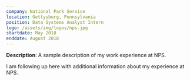 ```yaml
---
company: National Park Service
location: Gettysburg, Pennsylvania
position: Data Systems Analyst Intern
logo: /assets/img/logos/nps.jpg
startdate: May 2018
enddate: August 2018
---
```

**Description**: A sample description of my work experience at NPS.

I am following up here with additional information about my experience at NPS. 